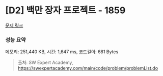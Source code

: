 # [D2] 백만 장자 프로젝트 - 1859 

[문제 링크](https://swexpertacademy.com/main/code/problem/problemDetail.do?contestProbId=AV5LrsUaDxcDFAXc) 

### 성능 요약

메모리: 251,440 KB, 시간: 1,647 ms, 코드길이: 681 Bytes



> 출처: SW Expert Academy, https://swexpertacademy.com/main/code/problem/problemList.do